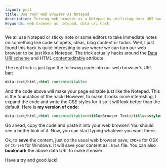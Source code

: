 ```yaml
---
layout: post
title: Use Your Web Browser As Notepad
description: Turning web browser as a Notepad by utilizing data URI hack.
keywords: web browser as notepad, data uri hack
---
```


We all use Notepad or sticky note or some editors to take immediate notes on something like code snippets, ideas, blog content or todos. Well, I just found this hack is quite interesting to use where we can turn our web browser to be just like a Notepad. The trick actually hacks around the [Data URI scheme](http://en.wikipedia.org/wiki/Data_URI_scheme) and HTML [contenteditable](http://www.w3schools.com/tags/att_global_contenteditable.asp) attribute.

The real trick is just type the following code into our web browser's URL bar:

```html
data:text/html,<html contenteditable>
```

And the code above will make your page editable just like the Notepad. This is the foundation of the hack! However, to make it looks more interesting, I expand the code and write the CSS styles for it so it will look better than the default. Here is **my version of code**:

```html
data:text/html,<html contenteditable><title>Browser Text</title><style>html,body,div,span,iframe,h1,h2,h3,h4,h5,h6,p,blockquote,pre,a,abbr,address,cite,code,del,dfn,em,img,ins,kbd,q,samp,small,strong,sub,sup,var,dl,dt,dd,ol,ul,li,fieldset,form,label,legend,table,caption,tbody,tfoot,thead,tr,th,td,article,aside,canvas,details,embed,figure,figcaption,footer,header,hgroup,menu,nav,output,ruby,section,summary,time,mark,audio,video{margin:0;padding:0;border:0;font-size:100%;font:inherit;vertical-align:baseline;}article,aside,details,figcaption,figure,footer,header,hgroup,menu,nav,section{display:block;}body{line-height:1;}ol,ul{list-style:none;}blockquote,q{quotes:none;}blockckquote:before,blockquote:after,q:before,q:after{content:'';content:none;}table{border-collapse:collapse;border-spacing:0;}body{font-family:monospace;font-size:12px;line-height:20px;background:linear-gradient(white,#fff 19px,#ddd 19px,#ddd 20px);background-size:20px 20px;padding:20px 30px;white-space:pre-wrap;word-wrap:break-word}</style></html>Edit this text and start type yours...
```

Go ahead, copy the code and paste it into your web browser! You should see a better look of it. Now, you can start typing whatever you want there.

Ok, to **save** the content, just do the usual web browser save; `CMD+S` for OSX or `Ctrl+S` for Windows. It will save your content as `.html` file. You can also **bookmark** the above data URL to make it easier.

Have a try and good luck!
